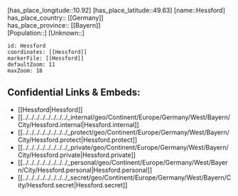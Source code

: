 ﻿---
location: [49.63,10.92] 
mapzoom: [7,12] 
mapmarker: city 
type: City
tags:
- geo/City


SpocWebEntityId: 30929
isDeleted: false
confidential: public

---
[has_place_longitude::10.92] 
[has_place_latitude::49.63] 
[name::Hessford] 
has_place_country:: [[Germany]]  
has_place_province:: [[Bayern]]  
[Population::] 
[Unknown::] 


```leaflet
id: Hessford
coordinates: [[Hessford]] 
markerFile: [[Hessford]] 
defaultZoom: 11 
maxZoom: 18
```


## Confidential Links & Embeds: 
- [[Hessford|Hessford]]  
- [[../../../../../../../../_internal/geo/Continent/Europe/Germany/West/Bayern/City/Hessford.internal|Hessford.internal]] 
- [[../../../../../../../../_protect/geo/Continent/Europe/Germany/West/Bayern/City/Hessford.protect|Hessford.protect]] 
- [[../../../../../../../../_private/geo/Continent/Europe/Germany/West/Bayern/City/Hessford.private|Hessford.private]] 
- [[../../../../../../../../_personal/geo/Continent/Europe/Germany/West/Bayern/City/Hessford.personal|Hessford.personal]] 
- [[../../../../../../../../_secret/geo/Continent/Europe/Germany/West/Bayern/City/Hessford.secret|Hessford.secret]] 
